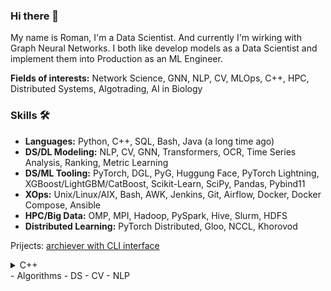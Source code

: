 ### Hi there 👋

My name is Roman, I'm a Data Scientist. And currently I'm wirking with Graph Neural Networks.
I both like develop models as a Data Scientist and implement them into Production as an ML Engineer.

**Fields of interests:** Network Science, GNN, NLP, CV, MLOps, C++, HPC, Distributed Systems, Algotrading, AI in Biology

### Skills 🛠️

 - **Languages:** Python, C++, SQL, Bash, Java (a long time ago)
 - **DS/DL Modeling:** NLP, CV, GNN, Transformers, OCR, Time Series Analysis, Ranking, Metric Learning
 - **DS/ML Tooling:** PyTorch, DGL, PyG, Huggung Face, PyTorch Lightning, XGBoost/LightGBM/CatBoost, Scikit-Learn, SciPy, Pandas, Pybind11
 - **XOps:** Unix/Linux/AIX, Bash, AWK, Jenkins, Git, Airflow, Docker, Docker Compose, Ansible
 - **HPC/Big Data:** OMP, MPI, Hadoop, PySpark, Hive, Slurm, HDFS
 - **Distributed Learning:** PyTorch Distributed, Gloo, NCCL, Khorovod
 
 Prijects:
 [archiever with CLI interface](https://github.com/roman-4erkasov/algoritms-cpp/tree/master/prj01_huffman_file_compressing)
 <details>
  <summary>C++</summary>
    1. <link title="archiever with CLI interface" href="https://github.com/roman-4erkasov/algoritms-cpp/tree/master/prj01_huffman_file_compressing">
 
  2. Bar
     * Baz
     * Qux

  ### Some Code
  ```js
  function logSomething(something) {
    console.log('Something', something);
  }
  ```
</details>
 - Algorithms
 - DS
 - CV
 - NLP


<!--
**roman-4erkasov/roman-4erkasov** is a ✨ _special_ ✨ repository because its `README.md` (this file) appears on your GitHub profile.

Here are some ideas to get you started:

- 🔭 I’m currently working on ...
- 🌱 I’m currently learning ...
- 👯 I’m looking to collaborate on ...
- 🤔 I’m looking for help with ...
- 💬 Ask me about ...
- 📫 How to reach me: ...
- 😄 Pronouns: ...
- ⚡ Fun fact: ...
-->
